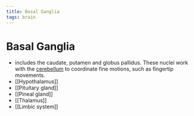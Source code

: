 ```yaml
---
title: Basal Ganglia
tags: brain
---
```


# Basal Ganglia
- includes the caudate, putamen and globus pallidus. These nuclei work with the [cerebellum](Cerebellum.md) to coordinate fine motions, such as fingertip movements.
- [[Hypothalamus]] 
- [[Pituitary gland]] 
- [[Pineal gland]] 
- [[Thalamus]]
- [[Limbic system]] 
























